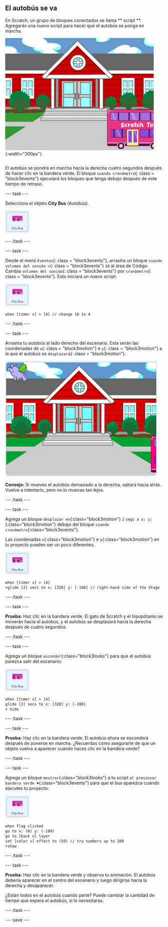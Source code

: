 ## El autobús se va

<div style="display: flex; flex-wrap: wrap">
<div style="flex-basis: 200px; flex-grow: 1; margin-right: 15px;">
En Scratch, un grupo de bloques conectados se llama ** script **. Agregarás una nuevo script para hacer que el autobús se ponga en marcha.
</div>
<div>

![El escenario mostrando que el autobús se ha movido hacia la derecha.](Images/bus-leaving.png){:width="300px"}

</div>
</div>

El autobús se pondrá en marcha hacia la derecha cuatro segundos después de hacer clic en la bandera verde. El bloque `cuando cronómetro`{: class = "block3events"} ejecutará los bloques que tenga debajo después de este tiempo de retraso.

--- task ---

Selecciona el objeto **City Bus** (Autobús).

![El objeto Autobús.](images/bus-sprite.png)

--- /task ---

--- task ---

Desde el menú `Eventos`{: class = "block3events"}, arrastra un bloque `cuando volumen del sonido >`{: class = "block3events"} `10` al área de Código. Cambia `volumen del sonido`{: class = "block3events"} por `cronómetro`{: class = "block3events"}. Esto iniciará un nuevo script:

![El objeto Autobús.](images/bus-sprite.png)

```blocks3
when [timer v] > [4] // change 10 to 4
```

--- /task ---

--- task ---

Arrastra tu autobús al lado derecho del escenario. Esta serán las coordenadas de `x`{: class = "block3motion"} e `y`{: class = "block3motion"} a la que el autobús se `desplazará`{: class = "block3motion"}.

![](images/bus-right.png)

**Consejo:** Si mueves el autobús demasiado a la derecha, saltará hacia atrás. Vuelve a intentarlo, pero no lo muevas tan lejos.

--- /task ---

--- task ---

Agrega un bloque `desplazar en`{:class="block3motion"} `2` `segs a x: y:`{:class="block3motion"} debajo del bloque `cuando cronómetro`{:class="block3events"}.

Las coordenadas `x`{:class="block3motion"} e `y`{:class="block3motion"} en tu proyecto pueden ser un poco diferentes.

![El objeto Autobús.](images/bus-sprite.png)

```blocks3
when [timer v] > [4] 
+glide [2] secs to x: [320] y: [-100] // right-hand side of the Stage
```

--- /task ---

--- task ---

**Prueba:** Haz clic en la bandera verde. El gato de Scratch y el hipopótamo se moverán hacia el autobús, y el autobús se desplazará hacia la derecha después de cuatro segundos.

--- /task ---

--- task ---

Agrega un bloque `esconder`{:class="block3looks"} para que el autobús parezca salir del escenario:

![El objeto Autobús.](images/bus-sprite.png)

```blocks3
when [timer v] > [4] 
glide [2] secs to x: [320] y: [-100]
+ hide
```
--- /task ---

--- task ---

**Prueba:** Haz clic en la bandera verde. El autobús ahora se esconderá después de ponerse en marcha. ¿Recuerdas cómo asegurarte de que un objeto vuelva a aparecer cuando haces clic en la bandera verde?

--- /task ---

--- task ---

Agrega un bloque `mostrar`{:class="block3looks"} a tu script `al presionar bandera verde ⚑`{:class="block3events"} para que el bus aparezca cuando ejecutes tu proyecto:

![El objeto Autobús.](images/bus-sprite.png)

```blocks3
when flag clicked
go to x: (0) y: (-100)
go to [back v] layer
set [color v] effect to (50) // try numbers up to 200
+show
```

--- /task ---

--- task ---

**Prueba:** Haz clic en la bandera verde y observa tu animación. El autobús debería aparecer en el centro del escenario y luego dirigirse hacia la derecha y desaparecer.

¿Están todos en el autobús cuando parte? Puede cambiar la cantidad de tiempo que espera el autobús, si lo necesitaras.

--- /task ---

--- save ---
